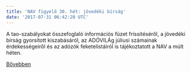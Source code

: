 ```yaml
---
title: 'NAV figyelő 30. hét: jövedéki bírság'
date: '2017-07-31 06:42:20 UTC'
---
```


A tao-szabályokat összefoglaló információs füzet frissítéséről, a jövedéki bírság gyorsított kiszabásáról, az ADÓVILÁg júliusi számainak érdekességeiről és az adózók feketelistáiról is tájékoztatott a NAV a múlt héten.


[Bővebben](http://ift.tt/2va6fZJ)

